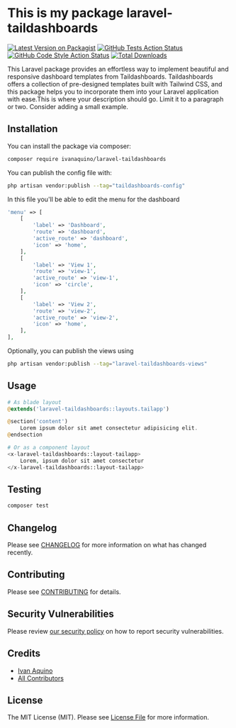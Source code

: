 # This is my package laravel-taildashboards

[![Latest Version on Packagist](https://img.shields.io/packagist/v/ivanaquino/laravel-taildashboards.svg?style=flat-square)](https://packagist.org/packages/ivanaquino/laravel-taildashboards)
[![GitHub Tests Action Status](https://img.shields.io/github/actions/workflow/status/ivanaquino/laravel-taildashboards/run-tests.yml?branch=main&label=tests&style=flat-square)](https://github.com/ivanaquino/laravel-taildashboards/actions?query=workflow%3Arun-tests+branch%3Amain)
[![GitHub Code Style Action Status](https://img.shields.io/github/actions/workflow/status/ivanaquino/laravel-taildashboards/fix-php-code-style-issues.yml?branch=main&label=code%20style&style=flat-square)](https://github.com/ivanaquino/laravel-taildashboards/actions?query=workflow%3A"Fix+PHP+code+style+issues"+branch%3Amain)
[![Total Downloads](https://img.shields.io/packagist/dt/ivanaquino/laravel-taildashboards.svg?style=flat-square)](https://packagist.org/packages/ivanaquino/laravel-taildashboards)

This Laravel package provides an effortless way to implement beautiful and responsive dashboard templates from Taildashboards. Taildashboards offers a collection of pre-designed templates built with Tailwind CSS, and this package helps you to incorporate them into your Laravel application with ease.This is where your description should go. Limit it to a paragraph or two. Consider adding a small example.

## Installation

You can install the package via composer:

```bash
composer require ivanaquino/laravel-taildashboards
```

You can publish the config file with:

```bash
php artisan vendor:publish --tag="taildashboards-config"
```

In this file you'll be able to edit the menu for the dashboard

```php
'menu' => [
    [
        'label' => 'Dashboard',
        'route' => 'dashboard',
        'active_route' => 'dashboard',
        'icon' => 'home',
    ],
    [
        'label' => 'View 1',
        'route' => 'view-1',
        'active_route' => 'view-1',
        'icon' => 'circle',
    ],
    [
        'label' => 'View 2',
        'route' => 'view-2',
        'active_route' => 'view-2',
        'icon' => 'home',
    ],
],
```

Optionally, you can publish the views using

```bash
php artisan vendor:publish --tag="laravel-taildashboards-views"
```

## Usage

```php
# As blade layout
@extends('laravel-taildashboards::layouts.tailapp')

@section('content')
    Lorem ipsum dolor sit amet consectetur adipisicing elit.
@endsection

# Or as a component layout
<x-laravel-taildashboards::layout-tailapp>
    Lorem, ipsum dolor sit amet consectetur
</x-laravel-taildashboards::layout-tailapp>
```

## Testing

```bash
composer test
```

## Changelog

Please see [CHANGELOG](CHANGELOG.md) for more information on what has changed recently.

## Contributing

Please see [CONTRIBUTING](CONTRIBUTING.md) for details.

## Security Vulnerabilities

Please review [our security policy](../../security/policy) on how to report security vulnerabilities.

## Credits

- [Ivan Aquino](https://github.com/IvanAquino)
- [All Contributors](../../contributors)

## License

The MIT License (MIT). Please see [License File](LICENSE.md) for more information.
